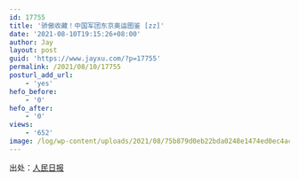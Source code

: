 ```yaml
---
id: 17755
title: '骄傲收藏！中国军团东京奥运图鉴 [zz]'
date: '2021-08-10T19:15:26+08:00'
author: Jay
layout: post
guid: 'https://www.jayxu.com/?p=17755'
permalink: /2021/08/10/17755
posturl_add_url:
    - 'yes'
hefo_before:
    - '0'
hefo_after:
    - '0'
views:
    - '652'
image: /log/wp-content/uploads/2021/08/75b879d0eb22bda0248e1474ed0ec4ac.jpg
---
```


<!-- wp:paragraph -->
<p>出处：<a href="https://wap.peopleapp.com/article/6274431/6170083" target="_blank" rel="noreferrer noopener">人民日报</a></p>
<!-- /wp:paragraph -->

<!-- wp:image {"id":17818,"sizeSlug":"full","linkDestination":"attachment"} -->
<figure class="wp-block-image size-full"><a href="https://www.jayxu.com/a_609025038506520576"><img src="https://d1k8eqsfs47rrv.cloudfront.net/log/wp-content/uploads/2021/08/a_609025038506520576.jpg" alt="" class="wp-image-17818"/></a></figure>
<!-- /wp:image -->